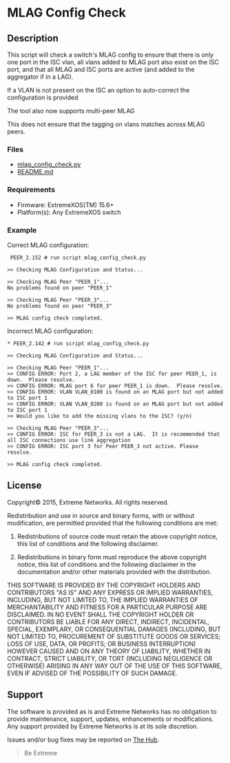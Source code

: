 # MLAG Config Check

## Description
This script will check a switch's MLAG config to ensure that there is only one port in the ISC
vlan, all vlans added to MLAG port also exist on the ISC port, and that all MLAG and ISC ports 
are active (and added to the aggregator if in a LAG).  

If a VLAN is not present on the ISC an option to auto-correct the configuration is provided

The tool also now supports multi-peer MLAG

This does not ensure that the tagging on vlans matches across MLAG peers.

### Files
* [mlag_config_check.py](mlag_config_check.py)
* [README.md](README.md)

### Requirements
* Firmware: ExtremeXOS(TM) 15.6+
* Platform(s): Any ExtremeXOS switch

### Example

Correct MLAG configuration:
```
 PEER_2.152 # run script mlag_config_check.py

>> Checking MLAG Configuration and Status...

>> Checking MLAG Peer "PEER_1"...
No problems found on peer "PEER_1"

>> Checking MLAG Peer "PEER_3"...
No problems found on peer "PEER_3"

>> MLAG config check completed.
```

Incorrect MLAG configuration:
```
* PEER_2.142 # run script mlag_config_check.py

>> Checking MLAG Configuration and Status...

>> Checking MLAG Peer "PEER_1"...
>> CONFIG ERROR: Port 2, a LAG member of the ISC for peer PEER_1, is down.  Please resolve.
>> CONFIG ERROR: MLAG port 6 for peer PEER_1 is down.  Please resolve.
>> CONFIG ERROR: VLAN VLAN_0100 is found on an MLAG port but not added to ISC port 1
>> CONFIG ERROR: VLAN VLAN_0200 is found on an MLAG port but not added to ISC port 1
>> Would you like to add the missing vlans to the ISC? (y/n)

>> Checking MLAG Peer "PEER_3"...
>> CONFIG ERROR: ISC for PEER_3 is not a LAG.  It is recommended that all ISC connections use link aggregation
>> CONFIG ERROR: ISC port 3 for Peer PEER_3 not active. Please resolve.

>> MLAG config check completed.
```



## License
Copyright© 2015, Extreme Networks.  All rights reserved.

Redistribution and use in source and binary forms, with or without modification,
are permitted provided that the following conditions are met:

1. Redistributions of source code must retain the above copyright notice, this
list of conditions and the following disclaimer.

2. Redistributions in binary form must reproduce the above copyright notice,
this list of conditions and the following disclaimer in the documentation
and/or other materials provided with the distribution.

THIS SOFTWARE IS PROVIDED BY THE COPYRIGHT HOLDERS AND CONTRIBUTORS "AS IS" AND
ANY EXPRESS OR IMPLIED WARRANTIES, INCLUDING, BUT NOT LIMITED TO, THE IMPLIED
WARRANTIES OF MERCHANTABILITY AND FITNESS FOR A PARTICULAR PURPOSE ARE
DISCLAIMED. IN NO EVENT SHALL THE COPYRIGHT HOLDER OR CONTRIBUTORS BE LIABLE
FOR ANY DIRECT, INDIRECT, INCIDENTAL, SPECIAL, EXEMPLARY, OR CONSEQUENTIAL
DAMAGES (INCLUDING, BUT NOT LIMITED TO, PROCUREMENT OF SUBSTITUTE GOODS OR
SERVICES; LOSS OF USE, DATA, OR PROFITS; OR BUSINESS INTERRUPTION) HOWEVER
CAUSED AND ON ANY THEORY OF LIABILITY, WHETHER IN CONTRACT, STRICT LIABILITY,
OR TORT (INCLUDING NEGLIGENCE OR OTHERWISE) ARISING IN ANY WAY OUT OF THE USE
OF THIS SOFTWARE, EVEN IF ADVISED OF THE POSSIBILITY OF SUCH DAMAGE.

## Support
The software is provided as is and Extreme Networks has no obligation to provide
maintenance, support, updates, enhancements or modifications.
Any support provided by Extreme Networks is at its sole discretion.

Issues and/or bug fixes may be reported on [The Hub](https://community.extremenetworks.com/extreme).

>Be Extreme
